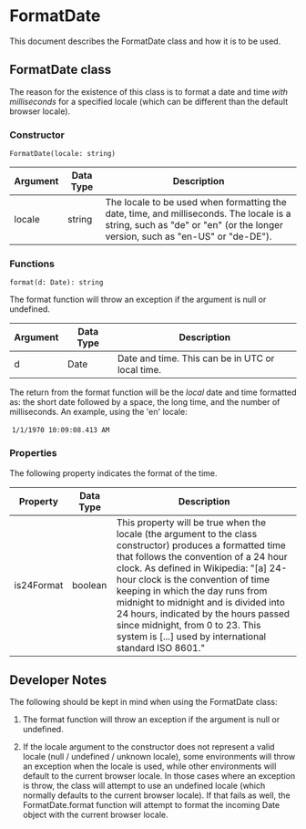 # FormatDate

This document describes the FormatDate class and how it is to be used.

## FormatDate class

The reason for the existence of this class is to format a date and time *with milliseconds* for a specified locale (which can be different than the default browser locale).



### Constructor

`FormatDate(locale: string)`

| Argument | Data Type | Description                                                  |
| -------- | --------- | ------------------------------------------------------------ |
| locale   | string    | The locale to be used when formatting the date, time, and milliseconds. The locale is a string, such as "de" or "en" (or the longer version, such as "en-US" or "de-DE"). |



### Functions

`format(d: Date): string`

The format function will throw an exception if the argument is null or undefined.

| Argument | Data Type | Description                                      |
| -------- | --------- | ------------------------------------------------ |
| d        | Date      | Date and time. This can be in UTC or local time. |

The return from the format function will be the *local* date and time formatted as: the short date followed by a space, the long time, and the number of milliseconds. An example, using the 'en' locale:

​			`1/1/1970 10:09:08.413 AM` 



### Properties

The following property indicates the format of the time.

| Property   | Data Type | Description                                                  |
| ---------- | --------- | ------------------------------------------------------------ |
| is24Format | boolean   | This property will be true when the locale (the argument to the class constructor) produces a formatted time that follows the convention of a 24 hour clock. As defined in Wikipedia: "[a] 24-hour clock is the convention of time keeping in which the day runs from midnight to midnight and is divided into 24 hours, indicated by the hours passed since midnight, from 0 to 23. This system is [...] used by international standard ISO 8601." |



## Developer Notes

The following should be kept in mind when using the FormatDate class:

1. The format function will throw an exception if the argument is null or undefined.

2. If the locale argument to the constructor does not represent a valid locale (null / undefined / unknown locale), some environments will throw an exception when the locale is used, while other environments will default to the current browser locale. In those cases where an exception is throw, the class will attempt to use an undefined locale (which normally defaults to the current browser locale). If that fails as well, the FormatDate.format function will attempt to format the incoming Date object with the current browser locale.
